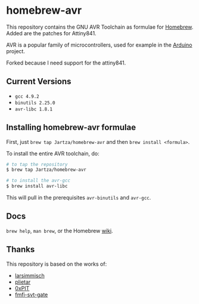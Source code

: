homebrew-avr
============

This repository contains the GNU AVR Toolchain as formulae for
[Homebrew][]. Added are the patches for Attiny841.

AVR is a popular family of microcontrollers, used for example in the
[Arduino][] project.

Forked because I need support for the attiny841.

Current Versions
----------------

- `gcc 4.9.2`
- `binutils 2.25.0`
- `avr-libc 1.8.1`

Installing homebrew-avr formulae
--------------------------------

First, just `brew tap Jartza/homebrew-avr` and then `brew install <formula>`.

To install the entire AVR toolchain, do:

```Bash
# to tap the repository
$ brew tap Jartza/homebrew-avr

# to install the avr-gcc
$ brew install avr-libc
```

This will pull in the prerequisites `avr-binutils` and `avr-gcc`.

Docs
----

`brew help`, `man brew`, or the Homebrew [wiki][].

Thanks
------

This repository is based on the works of:

- [larsimmisch](https://github.com/larsimmisch/homebrew-avr)
- [plietar](https://github.com/plietar/homebrew-avr/)
- [0xPIT](https://github.com/0xPIT/homebrew-avr)
- [fmfi-svt-gate](https://github.com/fmfi-svt-gate/avr-toolchain-patches)


[Homebrew]: https://github.com/mxcl/homebrew
[Arduino]: http://arduino.cc
[wiki]: http://wiki.github.com/mxcl/homebrew

